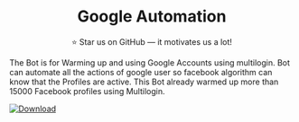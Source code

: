<h1 align="center">Google Automation</h1>

<div align="center">
  ⭐ Star us on GitHub — it motivates us a lot!
</div>


The Bot is for Warming up and using Google Accounts using multilogin. Bot can automate all the actions of google user so facebook algorithm can know that the Profiles are active. This Bot already warmed up more than 15000 Facebook profiles using Multilogin.



  
  <a href="https://npmjs.org/package/choo">
  <img src="https://img.shields.io/static/v1?label=zee&message=<>&color=<COLOR>"
    alt="Download" />
</a>
